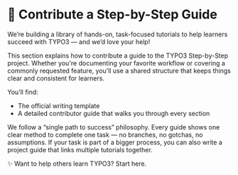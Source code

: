# 📝 Contribute a Step-by-Step Guide

We’re building a library of hands-on, task-focused tutorials to help learners succeed with TYPO3 — and we’d love your help!

This section explains how to contribute a guide to the TYPO3 Step-by-Step project. Whether you're documenting your favorite workflow or covering a commonly requested feature, you’ll use a shared structure that keeps things clear and consistent for learners.

You’ll find:
- The official writing template
- A detailed contributor guide that walks you through every section

We follow a “single path to success” philosophy. Every guide shows one clear method to complete one task — no branches, no gotchas, no assumptions. If your task is part of a bigger process, you can also write a project guide that links multiple tutorials together.

✨ Want to help others learn TYPO3? Start here.